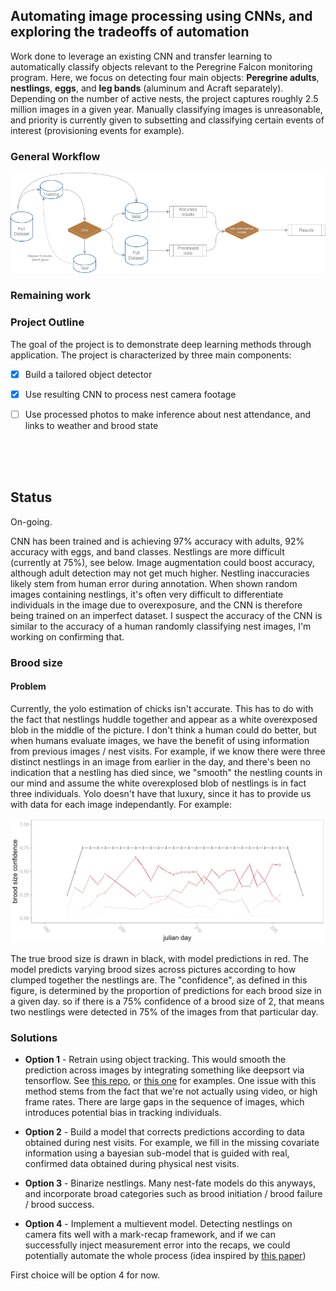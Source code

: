 ## Automating image processing using CNNs, and exploring the tradeoffs of automation

Work done to leverage an existing CNN and transfer learning to automatically classify objects relevant to the Peregrine Falcon monitoring program. Here, we focus on detecting four main objects: **Peregrine adults**, **nestlings**, **eggs**, and **leg bands** (aluminum and Acraft separately). Depending on the number of active nests, the project captures roughly 2.5 million images in a given year. Manually classifying images is unreasonable, and priority is currently given to subsetting and classifying certain events of interest (provisioning events for example). 



### General Workflow
<p float="center">
  <img src="documents/flow.drawio.png" width="800" />
</p>



### Remaining work
 

### Project Outline

The goal of the project is to demonstrate deep learning methods through application. The project is characterized by three main components:
- [x] Build a tailored object detector
- [x] Use resulting CNN to process nest camera footage
- [ ] Use processed photos to make inference about nest attendance, and links to weather and brood state 



<br>
<br>
<br>






## Status
On-going.

CNN has been trained and is achieving 97% accuracy with adults, 92% accuracy with eggs, and band classes. Nestlings are more difficult (currently at 75%), see below. Image augmentation could boost accuracy, although adult detection may not get much higher. Nestling inaccuracies likely stem from human error during annotation. When shown random images containing nestlings, it's often very difficult to differentiate individuals in the image due to overexposure, and the CNN is therefore being trained on an imperfect dataset. I suspect the accuracy of the CNN is similar to the accuracy of a human randomly classifying nest images, I'm working on confirming that.

### Brood size

#### Problem
Currently, the yolo estimation of chicks isn't accurate. This has to do with the fact that nestlings huddle together and appear as a white overexposed blob in the middle of the picture. I don't think a human could do better, but when humans evaluate images, we have the benefit of using information from previous images / nest visits. For example, if we know there were three distinct nestlings in an image from earlier in the day, and there's been no indication that a nestling has died since, we "smooth" the nestling counts in our mind and assume the white overexplosed blob of nestlings is in fact three individuals. Yolo doesn't have that luxury, since it has to provide us with data for each image independantly. For example:

<p float="center">
  <img src="documents/b_size.png" width="900" />
</p>

The true brood size is drawn in black, with model predictions in red. The model predicts varying brood sizes across pictures according to how clumped together the nestlings are. The "confidence", as defined in this figure, is determined by the proportion of predictions for each brood size in a given day. so if there is a 75% confidence of a brood size of 2, that means two nestlings were detected in 75% of the images from that particular day.

### Solutions

 - **Option 1** - 
Retrain using object tracking. This would smooth the prediction across images by integrating something like deepsort via tensorflow. See [this repo](https://github.com/GeekAlexis/FastMOT), or [this one](https://github.com/LeonLok/Deep-SORT-YOLOv4) for examples. One issue with this method stems from the fact that we're not actually using video, or high frame rates. There are large gaps in the sequence of images, which introduces potential bias in tracking individuals. 

 - **Option 2** - 
Build a model that corrects predictions according to data obtained during nest visits. For example, we fill in the missing covariate information using a bayesian sub-model that is guided with real, confirmed data obtained during physical nest visits.

 -  **Option 3** - 
Binarize nestlings. Many nest-fate models do this anyways, and incorporate broad categories such as brood initiation / brood failure / brood success.

-  **Option 4** - 
Implement a multievent model. Detecting nestlings on camera fits well with a mark-recap framework, and if we can successfully inject measurement error into the recaps, we could potentially automate the whole process (idea inspired by [this paper](https://link.springer.com/article/10.1007/s10336-011-0723-0))

First choice will be option 4 for now.

<br>
<br>
<br>

